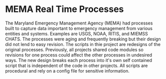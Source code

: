 # MEMA Real Time Processes

The Maryland Emergency Management Agency (MEMA) had processes built to capture data important
to emergency management from various entities and systems. Examples are USGS, NOAA, RITIS, 
and MIEMSS CHATS. The processes were aging and frequently breaking but their design did
not lend to easy revision. The scripts in thie project are redesigns of the original 
processes. Previously, all projects shared code modules so revisions for one process 
could affect the other processes in undesired ways. The new design breaks each process
into it's own self contained script that is independent of the code in other projects. 
All scripts are procedural and rely on a config file for sensitive information.